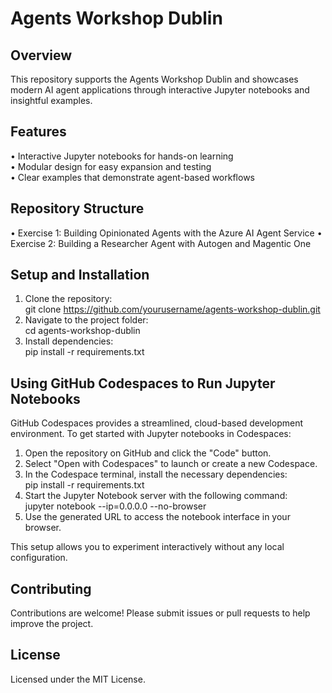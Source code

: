 # Agents Workshop Dublin

## Overview
This repository supports the Agents Workshop Dublin and showcases modern AI agent applications through interactive Jupyter notebooks and insightful examples.

## Features
• Interactive Jupyter notebooks for hands-on learning  
• Modular design for easy expansion and testing  
• Clear examples that demonstrate agent-based workflows

## Repository Structure
• Exercise 1: Building Opinionated Agents with the Azure AI Agent Service
• Exercise 2: Building a Researcher Agent with Autogen and Magentic One  

## Setup and Installation
1. Clone the repository:  
    git clone https://github.com/yourusername/agents-workshop-dublin.git  
2. Navigate to the project folder:  
    cd agents-workshop-dublin  
3. Install dependencies:  
    pip install -r requirements.txt

## Using GitHub Codespaces to Run Jupyter Notebooks
GitHub Codespaces provides a streamlined, cloud-based development environment. To get started with Jupyter notebooks in Codespaces:

1. Open the repository on GitHub and click the "Code" button.  
2. Select "Open with Codespaces" to launch or create a new Codespace.  
3. In the Codespace terminal, install the necessary dependencies:  
    pip install -r requirements.txt  
4. Start the Jupyter Notebook server with the following command:  
    jupyter notebook --ip=0.0.0.0 --no-browser  
5. Use the generated URL to access the notebook interface in your browser.  

This setup allows you to experiment interactively without any local configuration.

## Contributing
Contributions are welcome! Please submit issues or pull requests to help improve the project.

## License
Licensed under the MIT License.